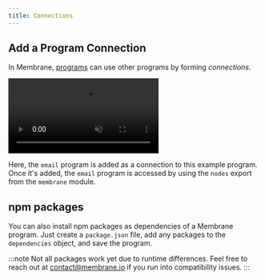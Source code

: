 ```yaml
---
title: Connections
---
```


## Add a Program Connection

In Membrane, [programs](/concepts/programs/) can use other programs by forming _connections_.

<video src="/cloud-assets/add-connection.mp4" muted autoplay controls></video>

Here, the `email` program is added as a connection to this example program. Once it's added, the `email` program is accessed by using the `nodes` export from the `membrane` module.

<!-- TODO: ## Add a Granular Dependency -->

## npm packages

You can also install npm packages as dependencies of a Membrane program. Just create a `package.json` file, add any packages to the `dependencies` object, and save the program.

:::note
Not all packages work yet due to runtime differences. Feel free to reach out at [contact@membrane.io](mailto:contact@membrane.io) if you run into compatibility issues.
:::
